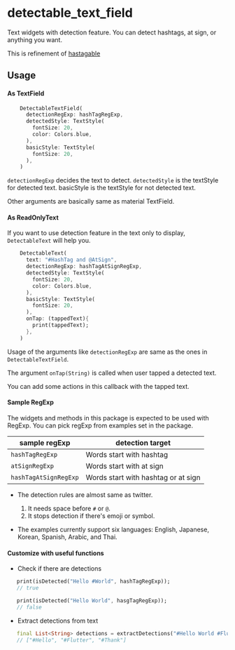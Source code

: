# detectable_text_field

Text widgets with detection feature. You can detect hashtags, at sign, or anything you want.

This is refinement of [hastagable](https://pub.dev/packages/hashtagable)

## Usage

#### As TextField

```dart
    DetectableTextField(
      detectionRegExp: hashTagRegExp,
      detectedStyle: TextStyle(
        fontSize: 20,
        color: Colors.blue,
      ),
      basicStyle: TextStyle(
        fontSize: 20,
      ),
    )
```
`detectionRegExp` decides the text to detect. `detectedStyle` is the textStyle for detected text. basicStyle is the textStyle for not detected text.

Other arguments are basically same as material TextField.

#### As ReadOnlyText

If you want to use detection feature in the text only to display, `DetectableText` will help you.

```dart
    DetectableText(
      text: "#HashTag and @AtSign",
      detectionRegExp: hashTagAtSignRegExp,
      detectedStyle: TextStyle(
        fontSize: 20,
        color: Colors.blue,
      ),
      basicStyle: TextStyle(
        fontSize: 20,
      ),
      onTap: (tappedText){
        print(tappedText);
      },
    )
```

Usage of the arguments like `detectionRegExp` are same as the ones in `DetectableTextField`.

The argument `onTap(String)` is called when user tapped a detected text.

You can add some actions in this callback with the tapped text.

#### Sample RegExp

The widgets and methods in this package is expected to be used with RegExp. You can pick regExp from examples set in the package.

| sample regExp | detection target |
| --- | --- |
| `hashTagRegExp` | Words start with hashtag |
| `atSignRegExp`| Words start with at sign |
| `hashTagAtSignRegExp`| Words start with hashtag or at sign |

- The detection rules are almost same as twitter.
   1. It needs space before `#` or `@`.
   2. It stops detection if there's emoji or symbol.

- The examples currently support six languages: English, Japanese, Korean, Spanish, Arabic, and Thai.

#### Customize with useful functions

- Check if there are detections

```dart
   print(isDetected("Hello #World", hashTagRegExp));
   // true

   print(isDetected("Hello World", hasgTagRegExp));
   // false

```
- Extract detections from text

```dart
   final List<String> detections = extractDetections("#Hello World #Flutter Dart #Thank you", hashTagRegExp);
   // ["#Hello", "#Flutter", "#Thank"]

```
